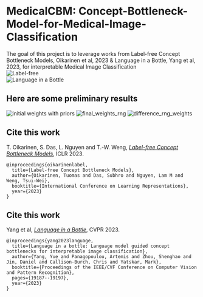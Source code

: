 # MedicalCBM: Concept-Bottleneck-Model-for-Medical-Image-Classification
The goal of this project is to leverage works from Label-free Concept Bottleneck Models, Oikarinen et al, 2023 &amp; Language in a Bottle, Yang et al, 2023, for interpretable Medical Image Classification <br>
![Label-free](https://github.com/Wazhee/MedicalCBM-Concept-Bottleneck-Model-for-Medical-Image-Classification/assets/34732790/f3c129f6-4601-4a1a-8372-0eabeac7c944)<br>
![Language in a Bottle](https://github.com/Wazhee/MedicalCBM-Concept-Bottleneck-Model-for-Medical-Image-Classification/assets/34732790/0958596c-b805-46dc-8202-bafaf08c4383)


## Here are some preliminary results
![initial weights with priors](https://github.com/user-attachments/assets/bb809238-56b6-4b4f-a9d3-19d4b3fc4c17)
![final_weights_rng](https://github.com/user-attachments/assets/2284f24d-ca25-461b-ba54-d0feae35775c)
![difference_rng_weights](https://github.com/user-attachments/assets/f9423220-6368-49c0-bc1b-06b5d61e6b84)



## Cite this work
T. Oikarinen, S. Das, L. Nguyen and T.-W. Weng, [*Label-free Concept Bottleneck Models*](https://openreview.net/pdf?id=FlCg47MNvBA), ICLR 2023.

```
@inproceedings{oikarinenlabel,
  title={Label-free Concept Bottleneck Models},
  author={Oikarinen, Tuomas and Das, Subhro and Nguyen, Lam M and Weng, Tsui-Wei},
  booktitle={International Conference on Learning Representations},
  year={2023}
}
```

## Cite this work
Yang et al, [*Language in a Bottle*](https://arxiv.org/abs/2211.11158), CVPR 2023.
```
@inproceedings{yang2023language,
  title={Language in a bottle: Language model guided concept bottlenecks for interpretable image classification},
  author={Yang, Yue and Panagopoulou, Artemis and Zhou, Shenghao and Jin, Daniel and Callison-Burch, Chris and Yatskar, Mark},
  booktitle={Proceedings of the IEEE/CVF Conference on Computer Vision and Pattern Recognition},
  pages={19187--19197},
  year={2023}
}
```

